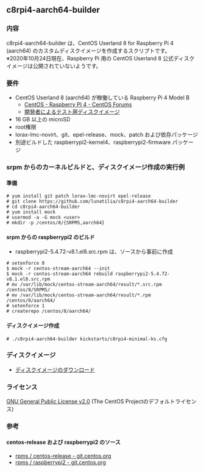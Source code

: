 ## c8rpi4-aarch64-builder

### 内容
c8rpi4-aarch64-builder は、CentOS Userland 8 for Raspberry Pi 4 (aarch64) のカスタムディスクイメージを作成するスクリプトです。  
※2020年10月24日現在、Raspberry Pi 用の CentOS Userland 8 公式ディスクイメージは公開されていないようです。

### 要件
- CentOS Userland 8 (aarch64) が稼働している Raspberry Pi 4 Model B
    - [CentOS - Raspberry PI 4 - CentOS Forums](https://forums.centos.org/viewtopic.php?f=55&t=73495)
    - [開発者によるテスト用ディスクイメージ](https://people.centos.org/pgreco/CentOS-Userland-8-stream-aarch64-RaspberryPI-Minimal-4/)
- 16 GB 以上の microSD
- root権限
- lorax-lmc-novirt、git、epel-release、mock、patch および依存パッケージ
- 別途ビルドした raspberrypi2-kernel4、raspberrypi2-firmware パッケージ

### srpm からのカーネルビルドと、ディスクイメージ作成の実行例

#### 準備

```
# yum install git patch lorax-lmc-novirt epel-release
# git clone https://github.com/lunatilia/c8rpi4-aarch64-builder
# cd c8rpi4-aarch64-builder
# yum install mock
# usermod -a -G mock <user>
# mkdir -p /centos/8/{SRPMS,aarch64}
```

#### srpm からの raspberrypi2 のビルド

- raspberrypi2-5.4.72-v8.1.el8.src.rpm は、ソースから事前に作成

```
# setenforce 0
$ mock -r centos-stream-aarch64 --init
$ mock -r centos-stream-aarch64 rebuild raspberrypi2-5.4.72-v8.1.el8.src.rpm
# mv /var/lib/mock/centos-stream-aarch64/result/*.src.rpm /centos/8/SRPMS/
# mv /var/lib/mock/centos-stream-aarch64/result/*.rpm /centos/8/aarch64/
# setenforce 1
# createrepo /centos/8/aarch64/
```

#### ディスクイメージ作成

```
# ./c8rpi4-aarch64-builder kickstarts/c8rpi4-minimal-ks.cfg
```

### ディスクイメージ
- [ディスクイメージのダウンロード](https://github.com/lunatilia/c8rpi4-aarch64-builder/releases/tag/0.1.2-20201024)

### ライセンス
[GNU General Public License v2.0](https://github.com/lunatilia/c8rpi4-aarch64-builder/blob/master/LICENSE) (The CentOS Projectのデフォルトライセンス)

### 参考

#### centos-release および raspberrypi2 のソース

- [rpms / centos-release - git.centos.org](https://git.centos.org/rpms/centos-release)
- [rpms / raspberrypi2 - git.centos.org](https://git.centos.org/rpms/raspberrypi2)
